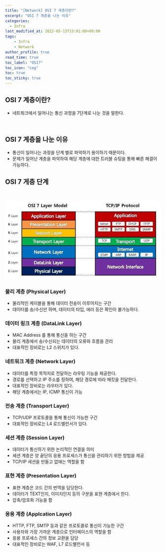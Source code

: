 ```yaml
---
title: "[Network] OSI 7 계층이란?"
excerpt: "OSI 7 계층을 나눈 이유"
categories: 
  - Infra
last_modified_at: 2022-05-13T15:01:00+09:00
tags: 
    - Infra
    - Network
author_profile: true
read_time: true
toc_label: "OSI7" 
toc_icon: "cog" 
toc: true
toc_sticky: true
---
```


## OSI 7 계층이란?
* 네트워크에서 일어나는 통신 과정을 7단계로 나눈 것을 말한다.

<br>

## OSI 7 계층을 나눈 이유
* 통신이 일어나는 과정을 단계 별로 파악하기 용이하기 때문이다.
* 문제가 일어난 계층을 파악하여 해당 계층에 대한 트러블 슈팅을 통해 빠른 해결이 가능하다.

## OSI 7 게층 단계
<br>

![image.jpg](https://github.com/youngfromseoul/youngfromseoul.github.io/blob/master/assets/images/osi.jpg?raw=true)

### 물리 계층 (Physical Layer)
* 물리적인 케이블을 통해 데이터 전송이 이루어지는 구간
* 데이터를 송/수신만 하며, 데이터의 타입, 에러 등은 확인이 불가능하다.

### 데이터 링크 계층 (DataLink Layer)
* MAC Address 를 통해 통신을 하는 구간
* 물리 계층에서 송/수신되는 데이터의 오류와 흐름을 관리
* 대표적인 장비로는 L2 스위치가 있다.

### 네트워크 계층 (Network Layer)
* 데이터를 특정 목적지로 전달하는 라우팅 기능을 제공한다.
* 경로를 선택하고 IP 주소를 정하여, 해당 경로에 따라 패킷을 전달한다.
* 대표적인 장비로는 라우터가 있다.
* 해당 계층에서는 IP, ICMP 통신이 가능

### 전송 계층 (Transport Layer)
* TCP/UDP 프로토콜을 통해 통신이 가능한 구간
* 대표적인 장비로는 L4 로드밸런서가 있다.

### 세션 계층 (Session Layer)
* 데이터가 통신하기 위한 논리적인 연결을 의미
* 셰션 계층은 양 끝단의 응용 프로세스가 통신을 관리하기 위한 방법을 제공
* TCP/IP 세션을 만들고 없애는 역할을 함

### 표현 계층 (Presentation Layer)
* 표현 계층은 코드 간의 번역을 담당한다.
* 데이터가 TEXT인지, 이미지인지 등의 구분을 표현 계층에서 한다.
* 압축/암호화 기능을 함

### 응용 계층 (Applcation Layer)
* HTTP, FTP, SMTP 등과 같은 프로토콜로 통신이 가능한 구간
* 사용자와 가장 가까운 계층으로 인터페이스의 역할을 함
* 응용 프로세스 간의 정보 교환을 담당
* 대표적인 장비로는 WAF, L7 로드밸런서 등
